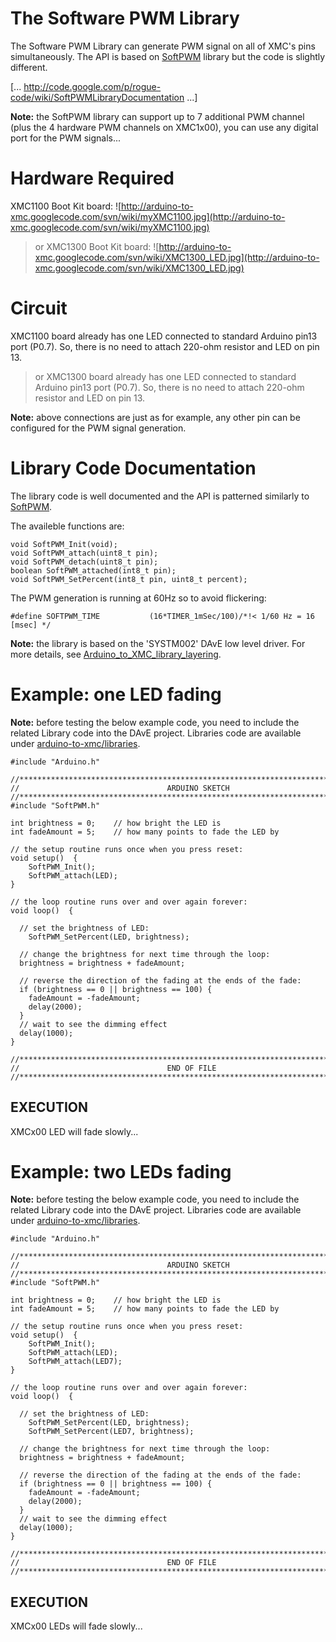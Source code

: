 # The Software PWM Library #

The Software PWM Library can generate PWM signal on all of XMC's pins simultaneously. The API is based on [SoftPWM](http://code.google.com/p/rogue-code/wiki/SoftPWMLibraryDocumentation) library but the code is slightly different.

[... http://code.google.com/p/rogue-code/wiki/SoftPWMLibraryDocumentation ...]

**Note:** the SoftPWM library can support up to 7 additional PWM channel (plus the 4 hardware PWM channels on XMC1x00), you can use any digital port for the PWM signals...

# Hardware Required #

XMC1100 Boot Kit board:
![http://arduino-to-xmc.googlecode.com/svn/wiki/myXMC1100.jpg](http://arduino-to-xmc.googlecode.com/svn/wiki/myXMC1100.jpg)
> or
XMC1300 Boot Kit board:
![http://arduino-to-xmc.googlecode.com/svn/wiki/XMC1300_LED.jpg](http://arduino-to-xmc.googlecode.com/svn/wiki/XMC1300_LED.jpg)

# Circuit #

XMC1100 board already has one LED connected to standard Arduino pin13 port (P0.7). So, there is no need to attach 220-ohm resistor and LED on pin 13.
> or
XMC1300 board already has one LED connected to standard Arduino pin13 port (P0.7). So, there is no need to attach 220-ohm resistor and LED on pin 13.

**Note:** above connections are just as for example, any other pin can be configured for the PWM signal generation.

# Library Code Documentation #

The library code is well documented and the API is patterned similarly to [SoftPWM](http://code.google.com/p/rogue-code/wiki/SoftPWMLibraryDocumentation).

The availeble functions are:
```
void SoftPWM_Init(void);
void SoftPWM_attach(uint8_t pin);
void SoftPWM_detach(uint8_t pin);
boolean SoftPWM_attached(int8_t pin);
void SoftPWM_SetPercent(int8_t pin, uint8_t percent);
```

The PWM generation is running at 60Hz so to avoid flickering:
```
#define SOFTPWM_TIME		   (16*TIMER_1mSec/100)/*!< 1/60 Hz = 16 [msec] */
```

**Note:** the library is based on the 'SYSTM002' DAvE low level driver. For more details, see [Arduino\_to\_XMC\_library\_layering](http://code.google.com/p/arduino-to-xmc/wiki/Arduino_to_XMC_library_layering).

# Example: one LED fading #

**Note:** before testing the below example code, you need to include the related Library code into the DAvE project. Libraries code are available under [arduino-to-xmc/libraries](http://code.google.com/p/arduino-to-xmc/source/browse/trunk/libraries/).

```
#include "Arduino.h"

//****************************************************************************
// 							       ARDUINO SKETCH
//****************************************************************************
#include "SoftPWM.h"

int brightness = 0;    // how bright the LED is
int fadeAmount = 5;    // how many points to fade the LED by

// the setup routine runs once when you press reset:
void setup()  {
	SoftPWM_Init();
	SoftPWM_attach(LED);
}

// the loop routine runs over and over again forever:
void loop()  {

  // set the brightness of LED:
	SoftPWM_SetPercent(LED, brightness);

  // change the brightness for next time through the loop:
  brightness = brightness + fadeAmount;

  // reverse the direction of the fading at the ends of the fade:
  if (brightness == 0 || brightness == 100) {
    fadeAmount = -fadeAmount;
    delay(2000);
  }
  // wait to see the dimming effect
  delay(1000);
}

//****************************************************************************
// 							       END OF FILE
//****************************************************************************
```

## EXECUTION ##

XMCx00 LED will fade slowly...

# Example: two LEDs fading #

**Note:** before testing the below example code, you need to include the related Library code into the DAvE project. Libraries code are available under [arduino-to-xmc/libraries](http://code.google.com/p/arduino-to-xmc/source/browse/trunk/libraries/).

```
#include "Arduino.h"

//****************************************************************************
// 							       ARDUINO SKETCH
//****************************************************************************
#include "SoftPWM.h"

int brightness = 0;    // how bright the LED is
int fadeAmount = 5;    // how many points to fade the LED by

// the setup routine runs once when you press reset:
void setup()  {
	SoftPWM_Init();
	SoftPWM_attach(LED);
	SoftPWM_attach(LED7);
}

// the loop routine runs over and over again forever:
void loop()  {

  // set the brightness of LED:
	SoftPWM_SetPercent(LED, brightness);
	SoftPWM_SetPercent(LED7, brightness);

  // change the brightness for next time through the loop:
  brightness = brightness + fadeAmount;

  // reverse the direction of the fading at the ends of the fade:
  if (brightness == 0 || brightness == 100) {
    fadeAmount = -fadeAmount;
    delay(2000);
  }
  // wait to see the dimming effect
  delay(1000);
}

//****************************************************************************
// 							       END OF FILE
//****************************************************************************
```

## EXECUTION ##

XMCx00 LEDs will fade slowly...